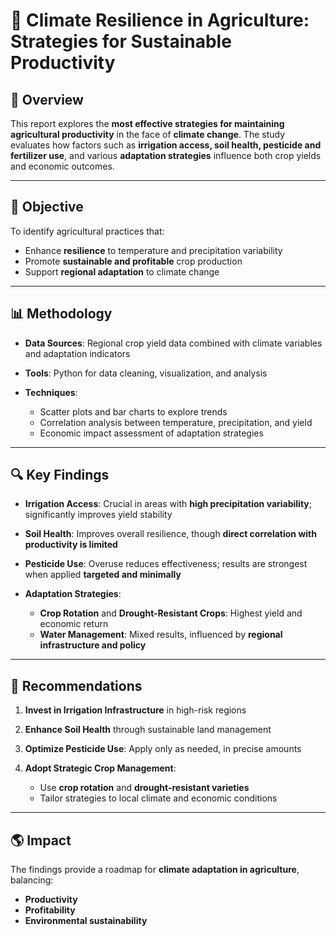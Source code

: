 # 🌾 Climate Resilience in Agriculture: Strategies for Sustainable Productivity

## 📌 Overview

This report explores the **most effective strategies for maintaining agricultural productivity** in the face of **climate change**. The study evaluates how factors such as **irrigation access, soil health, pesticide and fertilizer use**, and various **adaptation strategies** influence both crop yields and economic outcomes.

---

## 🎯 Objective

To identify agricultural practices that:

* Enhance **resilience** to temperature and precipitation variability
* Promote **sustainable and profitable** crop production
* Support **regional adaptation** to climate change

---

## 📊 Methodology

* **Data Sources**: Regional crop yield data combined with climate variables and adaptation indicators
* **Tools**: Python for data cleaning, visualization, and analysis
* **Techniques**:

  * Scatter plots and bar charts to explore trends
  * Correlation analysis between temperature, precipitation, and yield
  * Economic impact assessment of adaptation strategies

---

## 🔍 Key Findings

* **Irrigation Access**:
  Crucial in areas with **high precipitation variability**; significantly improves yield stability

* **Soil Health**:
  Improves overall resilience, though **direct correlation with productivity is limited**

* **Pesticide Use**:
  Overuse reduces effectiveness; results are strongest when applied **targeted and minimally**

* **Adaptation Strategies**:

  * **Crop Rotation** and **Drought-Resistant Crops**: Highest yield and economic return
  * **Water Management**: Mixed results, influenced by **regional infrastructure and policy**

---

## 🧭 Recommendations

1. **Invest in Irrigation Infrastructure** in high-risk regions
2. **Enhance Soil Health** through sustainable land management
3. **Optimize Pesticide Use**: Apply only as needed, in precise amounts
4. **Adopt Strategic Crop Management**:

   * Use **crop rotation** and **drought-resistant varieties**
   * Tailor strategies to local climate and economic conditions

---

## 🌎 Impact

The findings provide a roadmap for **climate adaptation in agriculture**, balancing:

* **Productivity**
* **Profitability**
* **Environmental sustainability**
